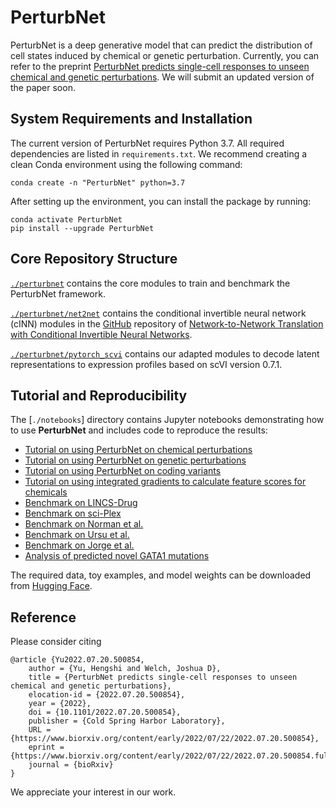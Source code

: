 # PerturbNet

PerturbNet is a deep generative model that can predict the distribution of cell states induced by chemical or genetic perturbation. Currently, you can refer to the preprint [PerturbNet predicts single-cell responses to unseen chemical and genetic perturbations](https://www.biorxiv.org/content/10.1101/2022.07.20.500854v2). We will submit an updated version of the paper soon.  




## System Requirements and Installation

The current version of PerturbNet requires Python 3.7. All required dependencies are listed in ```requirements.txt```. We recommend creating a clean Conda environment using the following command:

```
conda create -n "PerturbNet" python=3.7
```
After setting up the environment, you can install the package by running:  
```
conda activate PerturbNet
pip install --upgrade PerturbNet
```

##  Core Repository Structure

[`./perturbnet`](https://github.com/welch-lab/PerturbNet/tree/main/perturbnet) contains the core modules to train and benchmark the PerturbNet framework. 

[`./perturbnet/net2net`](https://github.com/welch-lab/PerturbNet/tree/main/net2net) contains the conditional invertible neural network (cINN) modules in the [GitHub](https://github.com/CompVis/net2net/tree/master/net2net) repository of [Network-to-Network Translation with Conditional Invertible Neural Networks](https://arxiv.org/abs/2005.13580). 


[`./perturbnet/pytorch_scvi`](https://github.com/welch-lab/PerturbNet/tree/main/pytorch_scvi) contains our adapted modules to decode latent representations to expression profiles based on scVI version 0.7.1.


## Tutorial and Reproducibility
The [`./notebooks`] directory contains Jupyter notebooks demonstrating how to use **PerturbNet** and includes code to reproduce the results:  
* [Tutorial on using PerturbNet on chemical perturbations](https://github.com/welch-lab/PerturbNet/blob/main/notebooks/Tutorial_PerturbNet_Chemicals.ipynb)  
* [Tutorial on using PerturbNet on genetic perturbations](https://github.com/welch-lab/PerturbNet/blob/main/notebooks/Tutorial_PerturbNet_Genetic.ipynb)  
* [Tutorial on using PerturbNet on coding variants](https://github.com/welch-lab/PerturbNet/blob/main/notebooks/Tutorial_PerturbNet_coding_variants.ipynb)  
* [Tutorial on using integrated gradients to calculate feature scores for chemicals](https://github.com/welch-lab/PerturbNet/blob/main/notebooks/Integrated_gradients_example.ipynb)  
* [Benchmark on LINCS-Drug](https://github.com/welch-lab/PerturbNet/blob/main/notebooks/Benchmark_LINCS_Example.ipynb)  
* [Benchmark on sci-Plex](https://github.com/welch-lab/PerturbNet/blob/main/notebooks/Benchmark_Sciplex_Example.ipynb)  
* [Benchmark on Norman et al.](https://github.com/welch-lab/PerturbNet/blob/main/notebooks/Benchmark_Norman_Example.ipynb)  
* [Benchmark on Ursu et al.](https://github.com/welch-lab/PerturbNet/blob/main/notebooks/Benchmark_Ursu_Example.ipynb)  
* [Benchmark on Jorge et al.](https://github.com/welch-lab/PerturbNet/blob/main/notebooks/Benchmark_Jorge_Example.ipynb)  
* [Analysis of predicted novel GATA1 mutations](https://github.com/welch-lab/PerturbNet/blob/main/notebooks/GATA1_prediction_analysis.ipynb)  

The required data, toy examples, and model weights can be downloaded from [Hugging Face](https://huggingface.co/cyclopeta/PerturbNet_reproduce/tree/main).



## Reference

Please consider citing

```
@article {Yu2022.07.20.500854,
	author = {Yu, Hengshi and Welch, Joshua D},
	title = {PerturbNet predicts single-cell responses to unseen chemical and genetic perturbations},
	elocation-id = {2022.07.20.500854},
	year = {2022},
	doi = {10.1101/2022.07.20.500854},
	publisher = {Cold Spring Harbor Laboratory},
	URL = {https://www.biorxiv.org/content/early/2022/07/22/2022.07.20.500854},
	eprint = {https://www.biorxiv.org/content/early/2022/07/22/2022.07.20.500854.full.pdf},
	journal = {bioRxiv}
}

```
We appreciate your interest in our work. 
